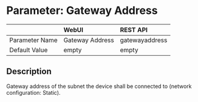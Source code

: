 # Parameter: Gateway Address

|                   | WebUI               | REST API
|:---               |:---                 |:----
| Parameter Name    | Gateway Address     | gatewayaddress
| Default Value     | empty               | empty


## Description

Gateway address of the subnet the device shall be connected to (network configuration: Static).
